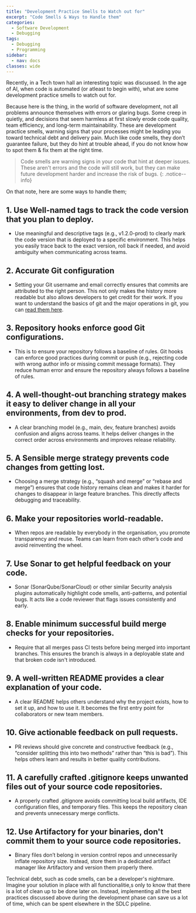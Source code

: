 ```yaml
---
title: "Development Practice Smells to Watch out for"
excerpt: "Code Smells & Ways to Handle them"
categories:
  - Software Development
  - Debugging
tags:
  - Debugging
  - Programming
sidebar:
  - nav: docs
classes: wide
---
```


Recently, in a Tech town hall an interesting topic was discussed. In the age of AI, when code is automated (or atleast to begin with), what are some development practice smells to watch out for.  

Because here is the thing, in the world of software development, not all problems announce themselves with errors or glaring bugs. Some creep in quietly, and decisions that seem harmless at first slowly erode code quality, team efficiency, and long-term maintainability.
These are development practice smells, warning signs that your processes might be leading you toward technical debt and delivery pain. Much like code smells, they don’t guarantee failure, but they do hint at trouble ahead, if you do not know how to spot them & fix them at the right time.

> <span style="font-size:1em;"> Code smells are warning signs in your code that hint at deeper issues. These aren't errors and the code will still work, but they can make future development harder and increase the risk of bugs. </span>
{: .notice--info}

On that note, here are some ways to handle them;

## 1. Use Well-named tags to track the code version that you plan to deploy.

   * Use meaningful and descriptive tags (e.g., v1.2.0-prod) to clearly mark the code version that is deployed to a specific environment. This helps you easily trace back to the exact version, roll back if needed, and avoid ambiguity when communicating across teams.

## 2. Accurate Git configuration

   * Setting your Git username and email correctly ensures that commits are attributed to the right person. This not only makes the history more readable but also allows developers to get credit for their work. If you want to understand the basics of git and the major operations in git, you can [read them here](https://www.softwaremusings.dev/Git-Intro/).

## 3. Repository hooks enforce good Git configurations.

   * This is to ensure your repository follows a baseline of rules. Git hooks can enforce good practices during commit or push (e.g., rejecting code with wrong author info or missing commit message formats). They reduce human error and ensure the repository always follows a baseline of rules.

## 4. A well-thought-out branching strategy makes it easy to deliver change in all your environments, from dev to prod.

   * A clear branching model (e.g., main, dev, feature branches) avoids confusion and aligns across teams. It helps deliver changes in the correct order across environments and improves release reliability.

## 5. A Sensible merge strategy prevents code changes from getting lost.

   * Choosing a merge strategy (e.g., “squash and merge” or “rebase and merge”) ensures that code history remains clean and makes it harder for changes to disappear in large feature branches. This directly affects debugging and traceability.

## 6. Make your repositories world-readable.

   * When repos are readable by everybody in the organisation, you promote transparency and reuse. Teams can learn from each other’s code and avoid reinventing the wheel.

## 7. Use Sonar to get helpful feedback on your code.

   * Sonar (SonarQube/SonarCloud) or other similar Security analysis plugins automatically highlight code smells, anti-patterns, and potential bugs. It acts like a code reviewer that flags issues consistently and early.

## 8. Enable minimum successful build merge checks for your repositories.

   * Require that all merges pass CI tests before being merged into important branches. This ensures the branch is always in a deployable state and that broken code isn't introduced.

## 9. A well-written README provides a clear explanation of your code.

   * A clear README helps others understand why the project exists, how to set it up, and how to use it. It becomes the first entry point for collaborators or new team members.

## 10. Give actionable feedback on pull requests.

  * PR reviews should give concrete and constructive feedback (e.g., “consider splitting this into two methods” rather than “this is bad”). This helps others learn and results in better quality contributions.

## 11. A carefully crafted .gitignore keeps unwanted files out of your source code repositories.

  * A properly crafted .gitignore avoids committing local build artifacts, IDE configuration files, and temporary files. This keeps the repository clean and prevents unnecessary merge conflicts.

## 12. Use Artifactory for your binaries, don't commit them to your source code repositories.

  * Binary files don’t belong in version control repos and unnecessarily inflate repository size. Instead, store them in a dedicated artifact manager like Artifactory and version them properly there.

Technical debt, such as code smells, can be a developer's nightmare. Imagine your solution in place with all functionalitie,s only to know that there is a lot of clean up to be done later on.
Instead, implementing all the best practices discussed above during the development phase can save us a lot of time, which can be spent elsewhere in the SDLC pipeline.
